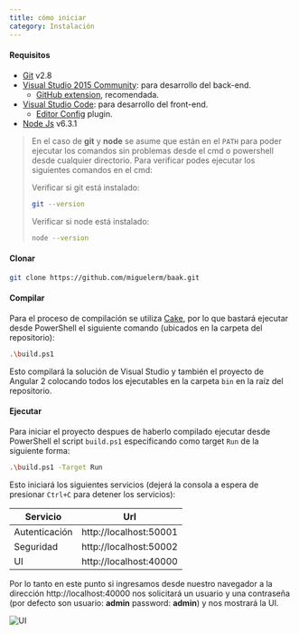 ```yaml
---
title: cómo iniciar
category: Instalación
---
```


#### Requisitos

* [Git][Git] v2.8
* [Visual Studio 2015 Community][VS2015]: para desarrollo del back-end.
  * [GitHub extension][VSGH], recomendada.
* [Visual Studio Code][VSCode]: para desarrollo del front-end.
  * [Editor Config][EditorConfig] plugin.
* [Node Js][NodeJs] v6.3.1

> En el caso de **git** y **node** se asume que están en el `PATH` para poder
> ejecutar los comandos sin problemas desde el cmd o powershell desde cualquier
> directorio. Para verificar podes ejecutar los siguientes comandos en el cmd:
>
> Verificar si git está instalado:
>
> ```sh
> git --version
> ```
>
> Verificar si node está instalado:
>
> ```sh
> node --version
> ```

#### Clonar

```sh
git clone https://github.com/miguelerm/baak.git
```

#### Compilar

Para el proceso de compilación se utiliza [Cake][Cake], por lo que bastará
ejecutar desde PowerShell el siguiente comando (ubicados en la carpeta del
repositorio):

```sh
.\build.ps1
```

Esto compilará la solución de Visual Studio y también el proyecto de Angular 2
colocando todos los ejecutables en la carpeta `bin` en la raíz del repositorio.

#### Ejecutar

Para iniciar el proyecto despues de haberlo compilado ejecutar desde PowerShell
el script `build.ps1` especificando como target `Run` de la siguiente forma:

```sh
.\build.ps1 -Target Run
```

Esto iniciará los siguientes servicios (dejerá la consola a espera de presionar
`Ctrl+C` para detener los servicios):

| Servicio      | Url                    |
|---------------|------------------------|
| Autenticación | http://localhost:50001 |
| Seguridad     | http://localhost:50002 |
| UI            | http://localhost:40000 |

Por lo tanto en este punto si ingresamos desde nuestro navegador a la dirección
http://localhost:40000 nos solicitará un usuario y una contraseña (por defecto
son usuario: **admin** password: **admin**) y nos mostrará la UI.

![UI](/docs/images/ui.png)


[Angular2]: https://angular.io/
[WebApi]: https://www.asp.net/web-api
[CSharp]: https://msdn.microsoft.com/en-us/library/kx37x362.aspx
[TypeScript]: http://www.typescriptlang.org/
[Microservicios]: http://www.martinfowler.com/articles/microservices.html
[SOA]: http://www.martinfowler.com/articles/microservices.html
[IdSrv3]: https://identityserver.github.io/Documentation/docsv2/
[RabbitMq]: https://www.rabbitmq.com/
[MassTransit]: http://masstransit-project.com/
[OpenId]: http://openid.net/get-an-openid/what-is-openid/
[OAuth2]: https://oauth.net/2/
[Conceptos-REST]: http://asiermarques.com/2013/conceptos-sobre-apis-rest/
[Cake]: http://www.cakebuild.net/
[MySQL]: https://www.mysql.com/
[Dapper]: https://github.com/StackExchange/dapper-dot-net
[EF]: https://www.asp.net/entity-framework
[Exceptionless]: https://github.com/exceptionless/Exceptionless
[VS2015]: https://www.visualstudio.com/vs/community/
[VSCode]: https://code.visualstudio.com/
[EditorConfig]: https://marketplace.visualstudio.com/items?itemName=EditorConfig.EditorConfig
[NodeJs]: https://nodejs.org
[Git]: https://git-scm.com/
[VSGH]: https://visualstudio.github.com/
